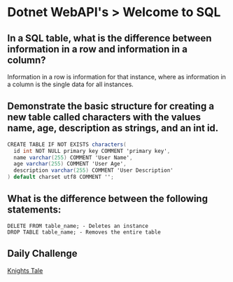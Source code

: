 # Dotnet WebAPI's > Welcome to SQL

## In a SQL table, what is the difference between information in a row and information in a column?

Information in a row is information for that instance, where as information in a column is the single data for all instances.

## Demonstrate the basic structure for creating a new table called characters with the values name, age, description as strings, and an int id.

```cs
CREATE TABLE IF NOT EXISTS characters(
  id int NOT NULL primary key COMMENT 'primary key',
  name varchar(255) COMMENT 'User Name',
  age varchar(255) COMMENT 'User Age',
  description varchar(255) COMMENT 'User Description'
) default charset utf8 COMMENT '';
```

## What is the difference between the following statements:

```
DELETE FROM table_name; - Deletes an instance
DROP TABLE table_name; - Removes the entire table
```

## Daily Challenge

[Knights Tale](https://github.com/DerekShain/KnightsTale)

